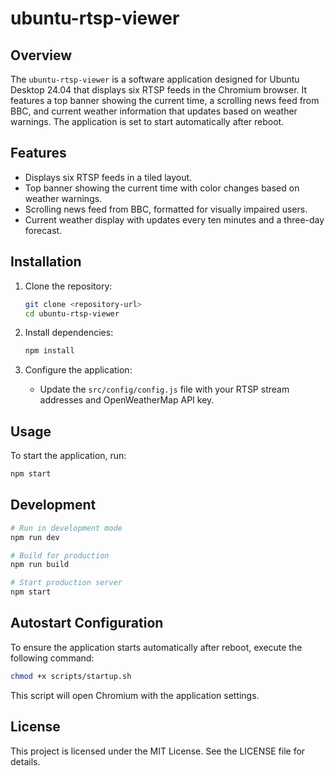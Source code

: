 # ubuntu-rtsp-viewer

## Overview
The `ubuntu-rtsp-viewer` is a software application designed for Ubuntu Desktop 24.04 that displays six RTSP feeds in the Chromium browser. It features a top banner showing the current time, a scrolling news feed from BBC, and current weather information that updates based on weather warnings. The application is set to start automatically after reboot.

## Features
- Displays six RTSP feeds in a tiled layout.
- Top banner showing the current time with color changes based on weather warnings.
- Scrolling news feed from BBC, formatted for visually impaired users.
- Current weather display with updates every ten minutes and a three-day forecast.

## Installation
1. Clone the repository:
   ```bash
   git clone <repository-url>
   cd ubuntu-rtsp-viewer
   ```

2. Install dependencies:
   ```bash
   npm install
   ```

3. Configure the application:
   - Update the `src/config/config.js` file with your RTSP stream addresses and OpenWeatherMap API key.

## Usage
To start the application, run:
```bash
npm start
```

## Development
```bash
# Run in development mode
npm run dev

# Build for production
npm run build

# Start production server
npm start
```

## Autostart Configuration
To ensure the application starts automatically after reboot, execute the following command:
```bash
chmod +x scripts/startup.sh
```
This script will open Chromium with the application settings.

## License
This project is licensed under the MIT License. See the LICENSE file for details.